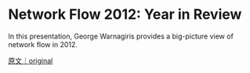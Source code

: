 
# Network Flow 2012: Year in Review

In this presentation, George Warnagiris provides a big-picture view of network flow in 2012.

[原文｜original](https://insights.sei.cmu.edu/library/network-flow-2012-year-in-review/)
        